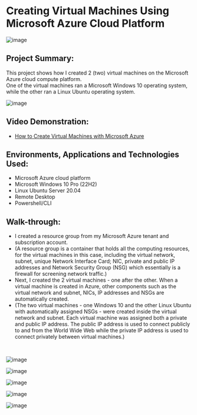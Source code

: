 <h1>Creating Virtual Machines Using Microsoft Azure Cloud Platform</h1>

![image](https://github.com/patrickoigwilo/My-CourseCareers-FinalExam-Project/assets/162601853/2d70d06c-1917-4cc8-a580-fa4cf4d9ed40)


<h2>Project Summary:</h2>
This project shows how I created 2 (two) virtual machines on the Microsoft Azure cloud compute platform.<br>
One of the virtual machines ran a Microsoft Windows 10 operating system, while the other ran a Linux Ubuntu operating system.


![image](https://github.com/patrickoigwilo/My-CourseCareers-FinalExam-Project/assets/162601853/eb29e7bb-2870-45ed-89bb-3339b32aa101)

<h2>Video Demonstration:</h2>

- [How to Create Virtual Machines with Microsoft Azure](https://www.youtube.com)
  

<h2>Environments, Applications and Technologies Used:</h2>

- Microsoft Azure cloud platform
- Microsoft Windows 10 Pro (22H2)
- Linux Ubuntu Server 20.04
- Remote Desktop
- Powershell/CLI

<h2>Walk-through:</h2>

- I created a resource group from my Microsoft Azure tenant and subscription account.
- (A resource group is a container that holds all the computing resources, for the virtual machines in this case, including the virtual network, subnet, unique Network Interface Card; NIC, private and public IP addresses and Network Security Group (NSG) which essentially is a firewall for screening network traffic.)
- Next, I created the 2 virtual machines - one after the other. When a virtual machine is created in Azure, other components such as the virtual network and subnet, NICs, IP addresses and NSGs are automatically created.
- (The two virtual machines - one Windows 10 and the other Linux Ubuntu with automatically assigned NSGs - were created inside the virtual network and subnet. Each virtual machine was assigned both a private and public IP address. The public IP address is used to connect publicly to and from the World Wide Web while the private IP address is used to connect privately between virtual machines.)

</br>

![image](https://github.com/patrickoigwilo/My-CourseCareers-FinalExam-Project/assets/162601853/3cbe2247-cb0d-4cde-9850-20aea3481f63)

![image](https://github.com/patrickoigwilo/My-CourseCareers-FinalExam-Project/assets/162601853/b580847d-0e42-420d-84c3-05a0400adbbb)

![image](https://github.com/patrickoigwilo/My-CourseCareers-FinalExam-Project/assets/162601853/9b71d0d4-2605-41ad-b0b4-967056babaf8)

![image](https://github.com/patrickoigwilo/My-CourseCareers-FinalExam-Project/assets/162601853/da8d9729-6499-4d71-8efb-c1d95cfa4e9f)

![image](https://github.com/patrickoigwilo/My-CourseCareers-FinalExam-Project/assets/162601853/16f122be-a1e4-441e-860a-46462d4f71b1)
